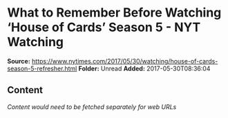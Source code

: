 # What to Remember Before Watching ‘House of Cards’ Season 5 - NYT Watching

**Source:** https://www.nytimes.com/2017/05/30/watching/house-of-cards-season-5-refresher.html
**Folder:** Unread
**Added:** 2017-05-30T08:36:04




## Content
*Content would need to be fetched separately for web URLs*
